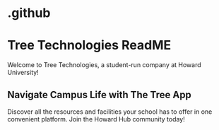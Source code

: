 # .github
# Tree Technologies ReadME

Welcome to Tree Technologies, a student-run company at Howard University!

## Navigate Campus Life with The Tree App
Discover all the resources and facilities your school has to offer in one convenient platform. Join the Howard Hub community today!

